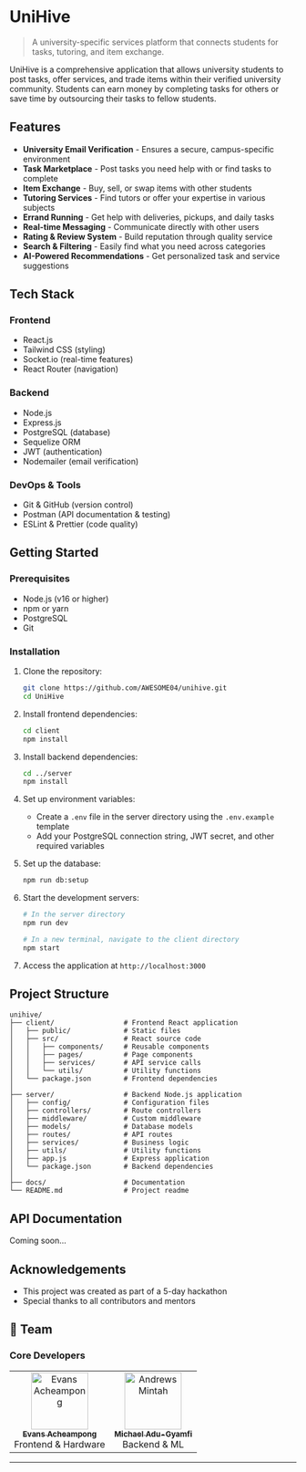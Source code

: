 # UniHive

> A university-specific services platform that connects students for tasks, tutoring, and item exchange.

UniHive is a comprehensive application that allows university students to post tasks, offer services, and trade items within their verified university community. Students can earn money by completing tasks for others or save time by outsourcing their tasks to fellow students.

## Features

- **University Email Verification** - Ensures a secure, campus-specific environment
- **Task Marketplace** - Post tasks you need help with or find tasks to complete
- **Item Exchange** - Buy, sell, or swap items with other students
- **Tutoring Services** - Find tutors or offer your expertise in various subjects
- **Errand Running** - Get help with deliveries, pickups, and daily tasks
- **Real-time Messaging** - Communicate directly with other users
- **Rating & Review System** - Build reputation through quality service
- **Search & Filtering** - Easily find what you need across categories
- **AI-Powered Recommendations** - Get personalized task and service suggestions

## Tech Stack

### Frontend
- React.js
- Tailwind CSS (styling)
- Socket.io (real-time features)
- React Router (navigation)

### Backend
- Node.js
- Express.js
- PostgreSQL (database)
- Sequelize ORM
- JWT (authentication)
- Nodemailer (email verification)

### DevOps & Tools
- Git & GitHub (version control)
- Postman (API documentation & testing)
- ESLint & Prettier (code quality)

## Getting Started

### Prerequisites

- Node.js (v16 or higher)
- npm or yarn
- PostgreSQL
- Git

### Installation

1. Clone the repository:
   ```bash
   git clone https://github.com/AWESOME04/unihive.git
   cd UniHive
   ```

2. Install frontend dependencies:
   ```bash
   cd client
   npm install
   ```

3. Install backend dependencies:
   ```bash
   cd ../server
   npm install
   ```

4. Set up environment variables:
   - Create a `.env` file in the server directory using the `.env.example` template
   - Add your PostgreSQL connection string, JWT secret, and other required variables

5. Set up the database:
   ```bash
   npm run db:setup
   ```

6. Start the development servers:
   ```bash
   # In the server directory
   npm run dev
   
   # In a new terminal, navigate to the client directory
   npm start
   ```

7. Access the application at `http://localhost:3000`

## Project Structure

```
unihive/
├── client/                 # Frontend React application
│   ├── public/             # Static files
│   ├── src/                # React source code
│   │   ├── components/     # Reusable components
│   │   ├── pages/          # Page components
│   │   ├── services/       # API service calls
│   │   └── utils/          # Utility functions
│   └── package.json        # Frontend dependencies
│
├── server/                 # Backend Node.js application
│   ├── config/             # Configuration files
│   ├── controllers/        # Route controllers
│   ├── middleware/         # Custom middleware
│   ├── models/             # Database models
│   ├── routes/             # API routes
│   ├── services/           # Business logic
│   ├── utils/              # Utility functions
│   ├── app.js              # Express application
│   └── package.json        # Backend dependencies
│
├── docs/                   # Documentation
└── README.md               # Project readme
```

## API Documentation

Coming soon...


## Acknowledgements

- This project was created as part of a 5-day hackathon
- Special thanks to all contributors and mentors

## 👥 Team

### Core Developers

<table>
  <tr>
    <td align="center"><a href="https://github.com/AWESOME04"><img src="https://github.com/AWESOME04.png" width="100px;" alt="Evans Acheampong"/><br /><sub><b>Evans Acheampong</b></sub></a><br />Frontend & Hardware</td>
    <td align="center"><a href="https://github.com/Mintahandrews"><img src="https://github.com/mikkayadu.png" width="100px;" alt="Andrews Mintah"/><br /><sub><b>Michael Adu-Gyamfi</b></sub></a><br />Backend & ML</td>
  </tr>
</table>

---
